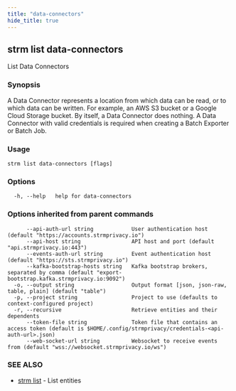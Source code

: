 ```yaml
---
title: "data-connectors"
hide_title: true
---
```

## strm list data-connectors

List Data Connectors

### Synopsis

A Data Connector represents a location from which data can be read, or to which data can be written. 
For example, an AWS S3 bucket or a Google Cloud Storage bucket. By itself, a Data Connector does nothing. 
A Data Connector with valid credentials is required when creating a Batch Exporter or Batch Job.

### Usage

```
strm list data-connectors [flags]
```

### Options

```
  -h, --help   help for data-connectors
```

### Options inherited from parent commands

```
      --api-auth-url string            User authentication host (default "https://accounts.strmprivacy.io")
      --api-host string                API host and port (default "api.strmprivacy.io:443")
      --events-auth-url string         Event authentication host (default "https://sts.strmprivacy.io")
      --kafka-bootstrap-hosts string   Kafka bootstrap brokers, separated by comma (default "export-bootstrap.kafka.strmprivacy.io:9092")
  -o, --output string                  Output format [json, json-raw, table, plain] (default "table")
  -p, --project string                 Project to use (defaults to context-configured project)
  -r, --recursive                      Retrieve entities and their dependents
      --token-file string              Token file that contains an access token (default is $HOME/.config/strmprivacy/credentials-<api-auth-url>.json)
      --web-socket-url string          Websocket to receive events from (default "wss://websocket.strmprivacy.io/ws")
```

### SEE ALSO

* [strm list](docs/04-reference/01-cli-reference/strm/list/index.md)	 - List entities

